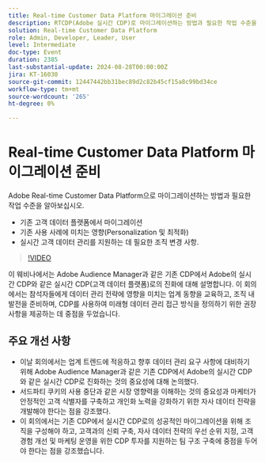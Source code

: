```yaml
---
title: Real-time Customer Data Platform 마이그레이션 준비
description: RTCDP(Adobe 실시간 CDP)로 마이그레이션하는 방법과 필요한 작업 수준을 알아봅니다.- 기존 CDP에서 마이그레이션- 기존 사용 사례에 미치는 영향(Personalization 및 최적화)- 실시간 고객 데이터 관리를 지원하는 데 필요한 조직 변경 사항.
solution: Real-time Customer Data Platform
role: Admin, Developer, Leader, User
level: Intermediate
doc-type: Event
duration: 2385
last-substantial-update: 2024-08-28T00:00:00Z
jira: KT-16030
source-git-commit: 12447442bb31bec89d2c82b45cf15a8c99bd34ce
workflow-type: tm+mt
source-wordcount: '265'
ht-degree: 0%

---
```



# Real-time Customer Data Platform 마이그레이션 준비

Adobe Real-time Customer Data Platform으로 마이그레이션하는 방법과 필요한 작업 수준을 알아보십시오.

* 기존 고객 데이터 플랫폼에서 마이그레이션
* 기존 사용 사례에 미치는 영향(Personalization 및 최적화)
* 실시간 고객 데이터 관리를 지원하는 데 필요한 조직 변경 사항.

>[!VIDEO](https://video.tv.adobe.com/v/3432995/?learn=on)

이 웨비나에서는 Adobe Audience Manager과 같은 기존 CDP에서 Adobe의 실시간 CDP와 같은 실시간 CDP(고객 데이터 플랫폼)로의 진화에 대해 설명합니다. 이 회의에서는 참석자들에게 데이터 관리 전략에 영향을 미치는 업계 동향을 교육하고, 조직 내 발전을 준비하며, CDP를 사용하여 미래형 데이터 관리 접근 방식을 정의하기 위한 권장 사항을 제공하는 데 중점을 두었습니다.

## 주요 개선 사항

* 이날 회의에서는 업계 트렌드에 적응하고 향후 데이터 관리 요구 사항에 대비하기 위해 Adobe Audience Manager과 같은 기존 CDP에서 Adobe의 실시간 CDP와 같은 실시간 CDP로 진화하는 것의 중요성에 대해 논의했다.
* 서드파티 쿠키의 사용 중단과 같은 시장 영향력을 이해하는 것의 중요성과 마케터가 안정적인 고객 식별자를 구축하고 개인화 노력을 강화하기 위한 자사 데이터 전략을 개발해야 한다는 점을 강조했다.
* 이 회의에서는 기존 CDP에서 실시간 CDP로의 성공적인 마이그레이션을 위해 조직을 구성해야 하고, 고객과의 신뢰 구축, 자사 데이터 전략의 우선 순위 지정, 고객 경험 개선 및 마케팅 운영을 위한 CDP 투자를 지원하는 팀 구조 구축에 중점을 두어야 한다는 점을 강조했습니다.
